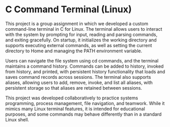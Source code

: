 # C Command Terminal (Linux)

This project is a group assignment in which we developed a custom command-line terminal in C for Linux. The terminal allows users to interact with the system by prompting for input, reading and parsing commands, and exiting gracefully. On startup, it initializes the working directory and supports executing external commands, as well as setting the current directory to Home and managing the PATH environment variable.

Users can navigate the file system using cd commands, and the terminal maintains a command history. Commands can be added to history, invoked from history, and printed, with persistent history functionality that loads and saves command records across sessions. The terminal also supports aliases, allowing users to add, remove, invoke, and list all aliases, with persistent storage so that aliases are retained between sessions.

This project was developed collaboratively to practice systems programming, process management, file navigation, and teamwork. While it mimics many Linux terminal features, it is intended for educational purposes, and some commands may behave differently than in a standard Linux shell.

